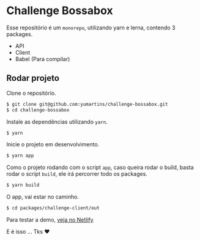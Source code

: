 # Challenge Bossabox

Esse repositório é um `monorepo`, utilizando yarn e lerna, contendo 3 packages.

- API
- Client
- Babel (Para compilar)

## Rodar projeto

Clone o repositório.

```bash
$ git clone git@github.com:yumartins/challenge-bossabox.git
$ cd challenge-bossabox
```

Instale as dependências utilizando `yarn`.

```bash
$ yarn
```

Inicie o projeto em desenvolvimento.

```bash
$ yarn app
```

Como o projeto rodando com o script `app`, caso queira rodar o build, basta rodar o script `build`, ele irá percorrer todo os packages.

```bash
$ yarn build
```

O app, vai estar no caminho.

```bash
$ cd packages/challenge-client/out
```

Para testar a demo, [veja no Netlify](https://competent-jennings-c84aeb.netlify.app/)

E é isso ...
Tks ❤️
